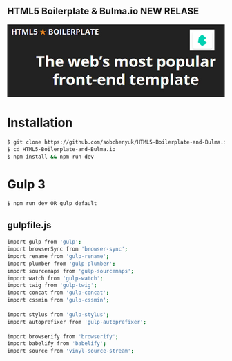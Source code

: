 ## HTML5 Boilerplate &amp; Bulma.io NEW RELASE

[![N|Solid](https://github.com/sobchenyuk/HTML5-Boilerplate-and-Bulma.io/blob/master/HTML5-Boilerplate-and-Bulma.io.png)](https://vk.com/bulmaio)

# Installation

```sh
$ git clone https://github.com/sobchenyuk/HTML5-Boilerplate-and-Bulma.io.git
$ cd HTML5-Boilerplate-and-Bulma.io
$ npm install && npm run dev
```

# Gulp 3

```sh
$ npm run dev OR gulp default
```

## gulpfile.js

```sh
import gulp from 'gulp';
import browserSync from 'browser-sync';
import rename from 'gulp-rename';
import plumber from 'gulp-plumber';
import sourcemaps from 'gulp-sourcemaps';
import watch from 'gulp-watch';
import twig from 'gulp-twig';
import concat from 'gulp-concat';
import cssmin from 'gulp-cssmin';

import stylus from 'gulp-stylus';
import autoprefixer from 'gulp-autoprefixer';

import browserify from 'browserify';
import babelify from 'babelify';
import source from 'vinyl-source-stream';
